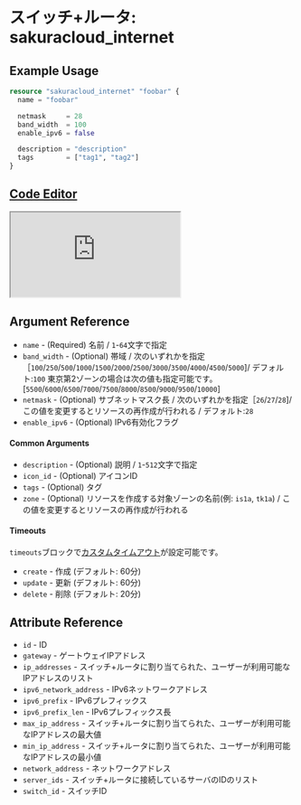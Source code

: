 # スイッチ+ルータ: sakuracloud_internet

## Example Usage

```tf
resource "sakuracloud_internet" "foobar" {
  name = "foobar"

  netmask     = 28
  band_width  = 100
  enable_ipv6 = false

  description = "description"
  tags        = ["tag1", "tag2"]
}
```

<div class="editor">

<h2><a href="https://zouen-alpha.usacloud.jp/#resource/internet" target="_blank" rel="noopener noreferrer">Code Editor</a></h2>

<iframe src="https://zouen-alpha.usacloud.jp/#resource/internet"></iframe>

</div>


## Argument Reference

* `name` - (Required) 名前 / `1`-`64`文字で指定
* `band_width` - (Optional) 帯域 / 次のいずれかを指定［`100`/`250`/`500`/`1000`/`1500`/`2000`/`2500`/`3000`/`3500`/`4000`/`4500`/`5000`]/ デフォルト:`100`
  東京第2ゾーンの場合は次の値も指定可能です。[`5500`/`6000`/`6500`/`7000`/`7500`/`8000`/`8500`/`9000`/`9500`/`10000`]
* `netmask` - (Optional) サブネットマスク長 / 次のいずれかを指定［`26`/`27`/`28`]/ この値を変更するとリソースの再作成が行われる / デフォルト:`28`
* `enable_ipv6` - (Optional) IPv6有効化フラグ

#### Common Arguments

* `description` - (Optional) 説明 / `1`-`512`文字で指定
* `icon_id` - (Optional) アイコンID
* `tags` - (Optional) タグ
* `zone` - (Optional) リソースを作成する対象ゾーンの名前(例: `is1a`, `tk1a`) / この値を変更するとリソースの再作成が行われる

#### Timeouts

`timeouts`ブロックで[カスタムタイムアウト](https://www.terraform.io/docs/configuration/resources.html#operation-timeouts)が設定可能です。  

* `create` - 作成 (デフォルト: 60分)
* `update` - 更新 (デフォルト: 60分)
* `delete` - 削除 (デフォルト: 20分)

## Attribute Reference

* `id` - ID
* `gateway` - ゲートウェイIPアドレス
* `ip_addresses` - スイッチ+ルータに割り当てられた、ユーザーが利用可能なIPアドレスのリスト
* `ipv6_network_address` - IPv6ネットワークアドレス
* `ipv6_prefix` - IPv6プレフィックス
* `ipv6_prefix_len` - IPv6プレフィックス長
* `max_ip_address` - スイッチ+ルータに割り当てられた、ユーザーが利用可能なIPアドレスの最大値
* `min_ip_address` - スイッチ+ルータに割り当てられた、ユーザーが利用可能なIPアドレスの最小値
* `network_address` - ネットワークアドレス
* `server_ids` - スイッチ+ルータに接続しているサーバのIDのリスト
* `switch_id` - スイッチID
